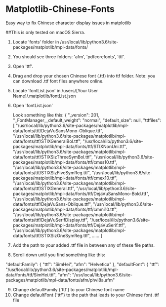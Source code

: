# Matplotlib-Chinese-Fonts
Easy way to fix Chinese character display issues in matplotlib

##This is only tested on macOS Sierra.

1. Locate 'fonts' folder in /usr/local/lib/python3.6/site-packages/matplotlib/mpl-data/fonts/
2. You should see three folders: 'afm', 'pdfcorefonts', 'ttf'.
3. Open 'ttf'.
4. Drag and drop your chosen Chinese font (.ttf) into ttf folder.
    Note: you can download .ttf font files anywhere online.
5. Locate 'fontList.json' in /users/[Your User Name]/.matplotlib/fontList.json
6. Open 'fontList.json'
    
    Look something like this:
    {
  "_version": 201,
  "_FontManager__default_weight": "normal",
  "default_size": null,
  "ttffiles": [
    "/usr/local/lib/python3.6/site-packages/matplotlib/mpl-data/fonts/ttf/DejaVuSansMono-Oblique.ttf",
    "/usr/local/lib/python3.6/site-packages/matplotlib/mpl-data/fonts/ttf/STIXGeneralBol.ttf",
    "/usr/local/lib/python3.6/site-packages/matplotlib/mpl-data/fonts/ttf/STIXNonUni.ttf",
    "/usr/local/lib/python3.6/site-packages/matplotlib/mpl-data/fonts/ttf/STIXSizThreeSymBol.ttf",
    "/usr/local/lib/python3.6/site-packages/matplotlib/mpl-data/fonts/ttf/cmss10.ttf",
    "/usr/local/lib/python3.6/site-packages/matplotlib/mpl-data/fonts/ttf/STIXSizFiveSymReg.ttf",
    "/usr/local/lib/python3.6/site-packages/matplotlib/mpl-data/fonts/ttf/cmex10.ttf",
    "/usr/local/lib/python3.6/site-packages/matplotlib/mpl-data/fonts/ttf/STIXGeneral.ttf",
    "/usr/local/lib/python3.6/site-packages/matplotlib/mpl-data/fonts/ttf/DejaVuSansMono-Bold.ttf",
    "/usr/local/lib/python3.6/site-packages/matplotlib/mpl-data/fonts/ttf/DejaVuSans-Oblique.ttf",
    "/usr/local/lib/python3.6/site-packages/matplotlib/mpl-data/fonts/ttf/cmmi10.ttf",
    "/usr/local/lib/python3.6/site-packages/matplotlib/mpl-data/fonts/ttf/DejaVuSerifDisplay.ttf",
    "/usr/local/lib/python3.6/site-packages/matplotlib/mpl-data/fonts/ttf/DejaVuSerif.ttf",
    "/usr/local/lib/python3.6/site-packages/matplotlib/mpl-data/fonts/ttf/STIXSizOneSymReg.ttf",
    ......
    ]


7. Add the path to your added .ttf file in between any of these file paths.
8. Scroll down until you find something like this:
      
    
  "defaultFamily": {
    "ttf": "SimHei",
    "afm": "Helvetica"
  },
  "defaultFont": {
    "ttf": "/usr/local/lib/python3.6/site-packages/matplotlib/mpl-data/fonts/ttf/SimHei.ttf",
    "afm": "/usr/local/lib/python3.6/site-packages/matplotlib/mpl-data/fonts/afm/phvl8a.afm"
    
9. Change defaultFamily {'ttf'} to your Chinese font name
10. Change defaultFont {'ttf'} to the path that leads to your Chinese font .ttf file

